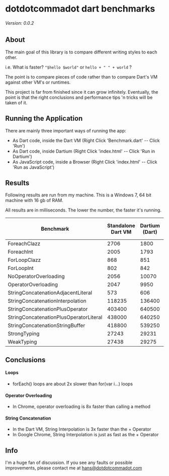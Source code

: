 # dotdotcommadot dart benchmarks
###### Version: 0.0.2

## About
The main goal of this library is to compare different writing styles to each other.

i.e. What is faster? 
```"$hello $world"``` 
or 
```hello + " " + world``` ?

The point is to compare pieces of code rather than to compare Dart's VM against other VM's or runtimes.

This project is far from finished since it can grow infinitely.
Eventually, the point is that the right conclusions and performance tips 'n tricks will be taken of it.

## Running the Application
There are mainly three important ways of running the app:
- As Dart code, inside the Dart VM (Right Click 'Benchmark.dart' -- Click 'Run')
- As Dart code, inside Dartium (Right Click 'index.html' -- Click 'Run in Dartium')
- As JavaScript code, inside a Browser (Right Click 'index.html' -- Click 'Run as JavaScript')

## Results

Following results are run from my machine.
This is a Windows 7, 64 bit machine with 16 gb of RAM.

All results are in milliseconds.
The lower the number, the faster it's running.

Benchmark | Standalone Dart VM | Dartium (Dart) | Google Chrome (JS)
--------- | ------------------ | -------------- | -----------------
ForeachClazz | 2706 | 1800 | 1905
ForeachInt | 2005 | 1793 | 2184
ForLoopClazz | 868 | 851 | 929
ForLoopInt | 802 | 842 | 971
NoOperatorOverloading | 2056 | 10070 | 18422
OperatorOverloading | 2047 | 9950 | 3078
StringConcatenationAdjacentLiteral | 573 | 606 | 900
StringConcatenationInterpolation | 118235 | 136400 | 896
StringConcatenationPlusOperator | 403400 | 640500 | 905
StringConcatenationPlusOperatorLiteral | 438000 | 640250 | 886
StringConcatenationStringBuffer | 418800 | 539250 | 157307
StrongTyping | 27243 | 29231 | 92727
WeakTyping | 27438 | 29275 | 101550


    
## Conclusions
#### Loops
- forEach() loops are about 2x slower than for(var i...) loops

#### Operator Overloading
- In Chrome, operator overloading is 8x faster than calling a method

#### String Concatenation
- In the Dart VM, String Interpolation is 3x faster than the + Operator
- In Google Chrome, String Interpolation is just as fast as the + Operator


## Info
I'm a huge fan of discussion.
If you see any faults or possible improvements, please
contact me at [hans@dotdotcommadot.com](mailto:hans@dotdotcommadot.com)